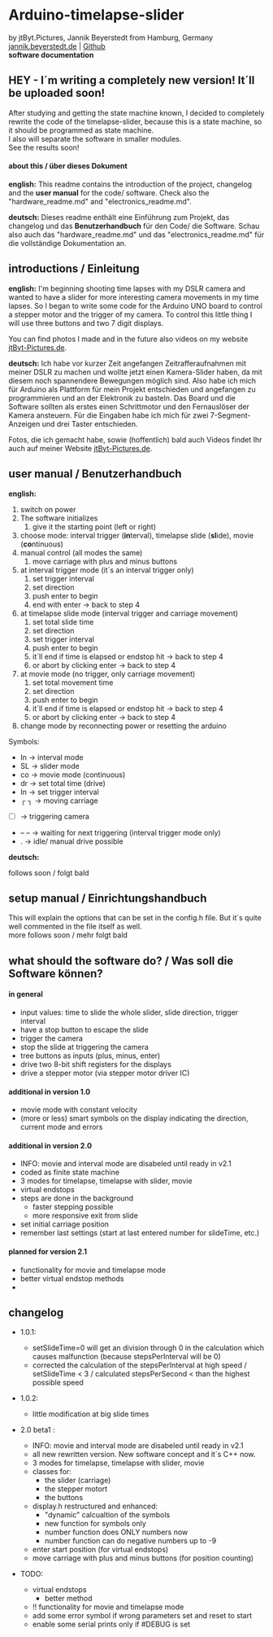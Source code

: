 # Arduino-timelapse-slider
by jtByt.Pictures, Jannik Beyerstedt from Hamburg, Germany  
[jannik.beyerstedt.de](http://jannik.beyerstedt.de) | [Github](https://github.com/jtByt-Pictures)  
**software documentation**  


## HEY - I´m writing a completely new version! It´ll be uploaded soon!
After studying and getting the state machine known, I decided to completely rewrite the code of the timelapse-slider, because this is a state machine, so it should be programmed as state machine.  
I also will separate the software in smaller modules.  
See the results soon!


#### about this / über dieses Dokument  
**english:** 
This readme contains the introduction of the project, changelog and the **user manual** for the code/ software. Check also the "hardware_readme.md" and "electronics_readme.md".

**deutsch:** 
Dieses readme enthält eine Einführung zum Projekt, das changelog und das **Benutzerhandbuch** für den Code/ die Software. Schau also auch das "hardware_readme.md" und das "electronics_readme.md" für die vollständige Dokumentation an.


## introductions / Einleitung
**english:** 
I'm beginning shooting time lapses with my DSLR camera and wanted to have a slider for more interesting camera movements in my time lapses. So I began to write some code for the Arduino UNO board to control a stepper motor and the trigger of my camera.
To control this little thing I will use three buttons and two 7 digit displays.

You can find photos I made and in the future also videos on my website [jtByt-Pictures.de](http://jtByt-Pictures.de "website").

**deutsch:** 
Ich habe vor kurzer Zeit angefangen Zeitrafferaufnahmen mit meiner DSLR zu machen und wollte jetzt einen Kamera-Slider haben, da mit diesem noch spannendere Bewegungen möglich sind.
Also habe ich mich für Arduino als Plattform für mein Projekt entschieden und angefangen zu programmieren und an der Elektronik zu basteln.
Das Board und die Software sollten als erstes einen Schrittmotor und den Fernauslöser der Kamera ansteuern. Für die Eingaben habe ich mich für zwei 7-Segment-Anzeigen und drei Taster entschieden.

Fotos, die ich gemacht habe, sowie (hoffentlich) bald auch Videos findet Ihr auch auf meiner Website [jtByt-Pictures.de](http://jtByt-Pictures.de "website").

## user manual / Benutzerhandbuch  
**english:** 

1. switch on power
2. The software initializes
	1. give it the starting point (left or right)
3. choose mode: interval trigger (**in**terval), timelapse slide (**sl**ide), movie (**co**ntinuous)
4. manual control (all modes the same)
	1. move carriage with plus and minus buttons
5. at interval trigger mode (it´s an interval trigger only)
	1. set trigger interval
	2. set direction
	3. push enter to begin
	4. end with enter -> back to step 4
6. at timelapse slide mode (interval trigger and carriage movement)
	1. set total slide time
	2. set direction
	3. set trigger interval
	4. push enter to begin
	5. it´ll end if time is elapsed or endstop hit -> back to step 4
	6. or abort by clicking enter -> back to step 4
7. at movie mode (no trigger, only carriage movement)
	1. set total movement time
	2. set direction
	3. push enter to begin
	4. it´ll end if time is elapsed or endstop hit -> back to step 4
	5. or abort by clicking enter -> back to step 4
8. change mode by reconnecting power or resetting the arduino

Symbols:

- In -> interval mode
- SL -> slider mode
- co -> movie mode (continuous)
- dr -> set total time (drive)
- In -> set trigger interval
- ┌ ┐ -> moving carriage
- [ ] -> triggering camera
- – –  -> waiting for next triggering (interval trigger mode only)
- . -> idle/ manual drive possible

   
**deutsch:**  

follows soon / folgt bald 

## setup manual / Einrichtungshandbuch
This will explain the options that can be set in the config.h file. But it´s quite well commented in the file itself as well.  
more follows soon / mehr folgt bald  


## what should the software do? / Was soll die Software können?
#### in general
* input values: time to slide the whole slider, slide direction, trigger interval
* have a stop button to escape the slide
* trigger the camera
* stop the slide at triggering the camera
* tree buttons as inputs (plus, minus, enter)
* drive two 8-bit shift registers for the displays
* drive a stepper motor (via stepper motor driver IC)



#### additional in version 1.0
* movie mode with constant velocity
* (more or less) smart symbols on the display indicating the direction, current mode and errors

#### additional in version 2.0
* INFO: movie and interval mode are disabeled until ready in v2.1
* coded as finite state machine
* 3 modes for timelapse, timelapse with slider, movie
* virtual endstops
* steps are done in the background
	* faster stepping possible
	* more responsive exit from slide
* set initial carriage position
* remember last settings (start at last entered number for slideTime, etc.)

#### planned for version 2.1
* functionality for movie and timelapse mode
* better virtual endstop methods
* 



## changelog
* 1.0.1:
	* setSlideTime=0 will get an division through 0 in the calculation which causes malfunction (because stepsPerInterval will be 0)
	* corrected the calculation of the stepsPerInterval at high speed / setSlideTime < 3 / calculated stepsPerSecond < than the highest possible speed
* 1.0.2:  
	* little modification at big slide times
* 2.0 beta1 :
	* INFO: movie and interval mode are disabeled until ready in v2.1
	* all new rewritten version. New software concept and it´s C++ now.
	* 3 modes for timelapse, timelapse with slider, movie
	* classes for:
		* the slider (carriage)
		* the stepper motort
		* the buttons
	* display.h restructured and enhanced:
		* "dynamic" calcualtion of the symbols
		* new function for symbols only
		* number function does ONLY numbers now
		* number function can do negative numbers up to -9
	* enter start position (for virtual endstops)
	* move carriage with plus and minus buttons (for position counting)
	
* TODO:
	* virtual endstops
		* better method
	* !! functionality for movie and timelapse mode
	* add some error symbol if wrong parameters set and reset to start
	* enable some serial prints only if #DEBUG is set